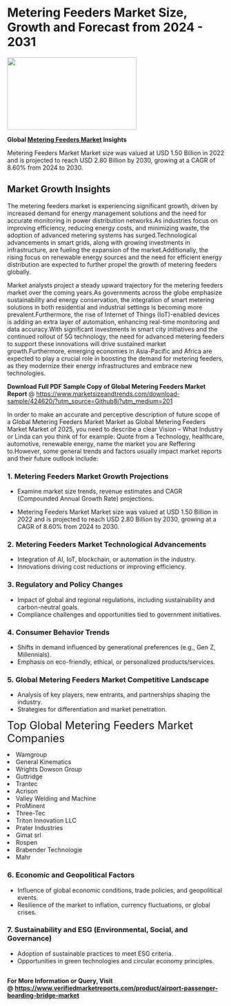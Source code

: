 <H1>Metering Feeders Market Size, Growth and Forecast from 2024 - 2031</H1><img class="aligncenter size-medium wp-image-584254" src="https://thirdeyenews.in/wp-content/uploads/2024/09/Global-Market-Research-300x168.jpeg" alt="" width="300" height="168" /><p><strong>Global&nbsp;<a href="https://www.marketsizeandtrends.com/download-sample/424620/?utm_source=Github8j?utm_medium=201">Metering Feeders Market</a> Insights</strong></p><p>Metering Feeders Market Market size was valued at USD 1.50 Billion in 2022 and is projected to reach USD 2.80 Billion by 2030, growing at a CAGR of 8.60% from 2024 to 2030.</p><p><h2>Market Growth Insights</h2> <p>The metering feeders market is experiencing significant growth, driven by increased demand for energy management solutions and the need for accurate monitoring in power distribution networks.As industries focus on improving efficiency, reducing energy costs, and minimizing waste, the adoption of advanced metering systems has surged.Technological advancements in smart grids, along with growing investments in infrastructure, are fueling the expansion of the market.Additionally, the rising focus on renewable energy sources and the need for efficient energy distribution are expected to further propel the growth of metering feeders globally.</p> <p>Market analysts project a steady upward trajectory for the metering feeders market over the coming years.As governments across the globe emphasize sustainability and energy conservation, the integration of smart metering solutions in both residential and industrial settings is becoming more prevalent.Furthermore, the rise of Internet of Things (IoT)-enabled devices is adding an extra layer of automation, enhancing real-time monitoring and data accuracy.With significant investments in smart city initiatives and the continued rollout of 5G technology, the need for advanced metering feeders to support these innovations will drive sustained market growth.Furthermore, emerging economies in Asia-Pacific and Africa are expected to play a crucial role in boosting the demand for metering feeders, as they modernize their energy infrastructures and embrace new technologies.</p> <p><span class=""><strong>Download Full PDF Sample Copy of Global Metering Feeders Market Report</strong> @ <a href="https://www.marketsizeandtrends.com/download-sample/424620/?utm_source=Github8j?utm_medium=201" target="_blank">https://www.marketsizeandtrends.com/download-sample/424620/?utm_source=Github8j?utm_medium=201</a></span></p><p>In order to make an accurate and perceptive description of future scope of a Global&nbsp;Metering Feeders Market Market as Global&nbsp;Metering Feeders Market Market of 2025, you need to describe a clear Vision &ndash; What Industry or Linda can you think of for example: Quote from a Technology, healthcare, automotive, renewable energy, name the market you are Reffering to.However, some general trends and factors usually impact market reports and their future outlook include:</p><h3>1.&nbsp;<strong>Metering Feeders Market Growth Projections</strong></h3><ul><li>Examine market size trends, revenue estimates and CAGR (Compounded Annual Growth Rate) projections.</li><li><p>Metering Feeders Market Market size was valued at USD 1.50 Billion in 2022 and is projected to reach USD 2.80 Billion by 2030, growing at a CAGR of 8.60% from 2024 to 2030.</p></li></ul><h3>2.&nbsp;<strong>Metering Feeders Market Technological Advancements</strong></h3><ul><li>Integration of AI, IoT, blockchain, or automation in the industry.</li><li>Innovations driving cost reductions or improving efficiency.</li></ul><h3>3.&nbsp;<strong>Regulatory and Policy Changes</strong></h3><ul><li>Impact of global and regional regulations, including sustainability and carbon-neutral goals.</li><li>Compliance challenges and opportunities tied to government initiatives.</li></ul><h3>4.&nbsp;<strong>Consumer Behavior Trends</strong></h3><ul><li>Shifts in demand influenced by generational preferences (e.g., Gen Z, Millennials).</li><li>Emphasis on eco-friendly, ethical, or personalized products/services.</li></ul><h3>5.&nbsp;<strong>Global Metering Feeders Market Competitive Landscape</strong></h3><ul><li>Analysis of key players, new entrants, and partnerships shaping the industry.</li><li>Strategies for differentiation and market penetration.</li></ul><p data-pm-slice="1 1 []"><span style="color: inherit; font-family: inherit; font-size: 25px;">Top Global Metering Feeders Market Companies</span></p><div class="" data-test-id=""><p><li>Wamgroup</li><li> General Kinematics</li><li> Wrights Dowson Group</li><li> Guttridge</li><li> Trantec</li><li> Acrison</li><li> Valley Welding and Machine</li><li> ProMinent</li><li> Three-Tec</li><li> Triton Innovation LLC</li><li> Prater Industries</li><li> Gimat srl</li><li> Rospen</li><li> Brabender Technologie</li><li> Mahr</li></p></div><h3>6.&nbsp;<strong>Economic and Geopolitical Factors</strong></h3><ul><li>Influence of global economic conditions, trade policies, and geopolitical events.</li><li>Resilience of the market to inflation, currency fluctuations, or global crises.</li></ul><h3>7.&nbsp;<strong>Sustainability and ESG (Environmental, Social, and Governance)</strong></h3><ul><li>Adoption of sustainable practices to meet ESG criteria.</li><li>Opportunities in green technologies and circular economy principles.</li></ul><h2><strong style="font-size: 14px;">For More Information or Query, Visit @&nbsp;</strong><a style="background-color: #ffffff; font-size: 14px;" href="https://www.marketsizeandtrends.com/report/metering-feeders-market/" target="_blank">https://www.verifiedmarketreports.com/product/airport-passenger-boarding-bridge-market</a></h2>